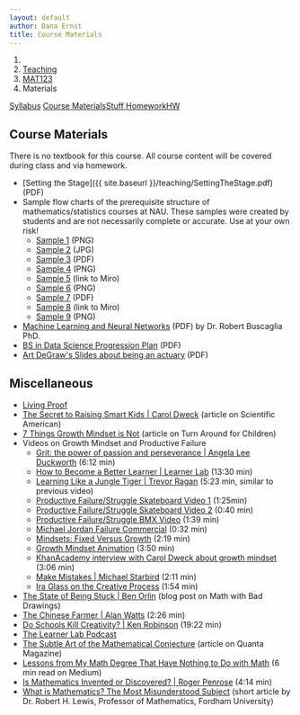```yaml
---
layout: default
author: Dana Ernst
title: Course Materials
---
```


<ol class="breadcrumb">
  <li><a href="/"><i class="fa fa-home"></i></a></li>
  <li><a href="/teaching/">Teaching</a></li>
  <li><a href="/teaching/mat123f22">MAT123</a></li>
  <li class="active">Materials</li>
</ol>

<div class="row">
<div class="col-xs-12">
<div class="btn-group btn-group-justified">
<a class="btn btn-default btn-success" href="{{site.baseurl}}/teaching/mat123f22/syllabus/">Syllabus</a>
<a class="btn btn-default btn-primary" href="{{site.baseurl}}/teaching/mat123f22/materials/">
<span class="hidden-xs">Course Materials</span><span class="visible-xs">Stuff</span>
</a>
<a class="btn btn-default btn-warning" href="{{site.baseurl}}/teaching/mat123f22/homework/">
<span class="hidden-xs">Homework</span><span class="visible-xs">HW</span>
</a>
</div>
</div>
</div>

## Course Materials ##

There is no textbook for this course.  All course content will be covered during class and via homework.

- [Setting the Stage]({{ site.baseurl }}/teaching/SettingTheStage.pdf) (PDF)
- Sample flow charts of the prerequisite structure of mathematics/statistics courses at NAU. These samples were created by students and are not necessarily complete or accurate.  Use at your own risk!
    - [Sample 1]({{site.baseurl}}/teaching/mat123f22/Sample1.png) (PNG)
    - [Sample 2]({{site.baseurl}}/teaching/mat123f22/Sample2.jpg) (JPG)
    - [Sample 3]({{site.baseurl}}/teaching/mat123f22/Sample3.pdf) (PDF)
    - [Sample 4]({{site.baseurl}}/teaching/mat123f22/Sample4.png) (PNG)
    - [Sample 5](https://miro.com/app/board/uXjVPTH4Gco=/) (link to Miro)
    - [Sample 6]({{site.baseurl}}/teaching/mat123f22/Sample6.png) (PNG)
    - [Sample 7]({{site.baseurl}}/teaching/mat123f22/Sample7.pdf) (PDF)
    - [Sample 8](https://miro.com/app/board/uXjVPTUMfLM=/) (link to Miro)
    - [Sample 9]({{site.baseurl}}/teaching/mat123f22/Sample9.pdf) (PNG)
- [Machine Learning and Neural Networks]({{site.baseurl}}/teaching/mat123f22/MAT_123_Guest_Lecture.pdf) (PDF) by Dr. Robert Buscaglia PhD.
- [BS in Data Science Progression Plan]({{site.baseurl}}/teaching/mat123f22/BS_DS_Progression.pdf) (PDF)
- [Art DeGraw's Slides about being an actuary]({{site.baseurl}}/teaching/mat123f22/Actuary-DeGraw.pdf) (PDF)

<!-- - Documents for Matt Fahy's hiring committee activity.
   - [Job Posting for NTT Mathematics Position]({{site.baseurl}}/teaching/mat123f22/MathematicsNTT.pdf) (PDF)
   - [Alice]({{site.baseurl}}/teaching/mat123f22/Alice.pdf) (PDF)
   - [Bob]({{site.baseurl}}/teaching/mat123f22/Bob.pdf) (PDF)
   - [Cal]({{site.baseurl}}/teaching/mat123f22/Cal.pdf) (PDF) -->

## Miscellaneous

- [Living Proof]({{site.baseurl}}/teaching/LivingProof.pdf)
- [The Secret to Raising Smart Kids &#124; Carol Dweck](https://www.scientificamerican.com/article/the-secret-to-raising-smart-kids1/) (article on Scientific American)
- [7 Things Growth Mindset is Not](https://www.turnaroundusa.org/7-things-growth-mindset-is-not/) (article on Turn Around for Children)
- Videos on Growth Mindset and Productive Failure
    - [Grit: the power of passion and perseverance &#124; Angela Lee Duckworth](https://www.youtube.com/watch?v=H14bBuluwB8) (6:12 min)
    - [How to Become a Better Learner &#124; Learner Lab](https://thelearnerlab.com/portfolio/learning-like-a-jungle-tiger/) (13:30 min)
    - [Learning Like a Jungle Tiger &#124; Trevor Ragan](https://www.youtube.com/watch?v=muoVtDjjonM&feature=youtu.be) (5:23 min, similar to previous video)
    - [Productive Failure/Struggle Skateboard Video 1](https://youtu.be/1QSocgE3yFY?si=gfCfWJ_NHFjWOTZ1) (1:25min)
    - [Productive Failure/Struggle Skateboard Video 2](https://www.instagram.com/p/BzKyyLchuve/) (0:40 min)
    - [Productive Failure/Struggle BMX Video](https://www.youtube.com/watch?v=9brnDOVJWnw) (1:39 min)
    - [Michael Jordan Failure Commercial](https://www.youtube.com/watch?v=JA7G7AV-LT8) (0:32 min)
    - [Mindsets: Fixed Versus Growth](https://www.youtube.com/watch?v=M1CHPnZfFmU) (2:19 min)
    - [Growth Mindset Animation](https://www.youtube.com/watch?v=-_oqghnxBmY) (3:50 min)
    - [KhanAcademy interview with Carol Dweck about growth mindset](https://www.youtube.com/watch?time_continue=1&v=wh0OS4MrN3E) (3:06 min)
    - [Make Mistakes &#124; Michael Starbird](https://www.youtube.com/watch?v=2yYQ-1X2ocU) (2:11 min)
    - [Ira Glass on the Creative Process](https://www.youtube.com/watch?v=PbC4gqZGPSY&feature=youtu.be) (1:54 min)
- [The State of Being Stuck &#124; Ben Orlin](https://mathwithbaddrawings.com/2017/09/20/the-state-of-being-stuck/) (blog post on Math with Bad Drawings)
- [The Chinese Farmer &#124; Alan Watts](https://www.youtube.com/watch?feature=share&v=eJShr4VdvxQ&app=desktop) (2:26 min)
- [Do Schools Kill Creativity? &#124; Ken Robinson](https://www.ted.com/talks/ken_robinson_says_schools_kill_creativity?language=en) (19:22 min)
- [The Learner Lab Podcast](https://thelearnerlab.com/podcast/)
- [The Subtle Art of the Mathematical Conjecture](https://www.quantamagazine.org/the-subtle-art-of-the-mathematical-conjecture-20190507/) (article on Quanta Magazine)
- [Lessons from My Math Degree That Have Nothing to Do with Math](https://medium.com/s/story/6-life-lessons-from-my-math-degree-that-have-nothing-to-do-with-math-d38aba90edfe) (6 min read on Medium)
- [Is Mathematics Invented or Discovered? &#124; Roger Penrose](https://www.youtube.com/watch?v=TKlPj_qGIt8) (4:14 min)
- [What is Mathematics? The Most Misunderstood Subject](http://pi.math.cornell.edu/~noonan/writing/inclass1.pdf) (short article by Dr. Robert H. Lewis, Professor of Mathematics, Fordham University)
